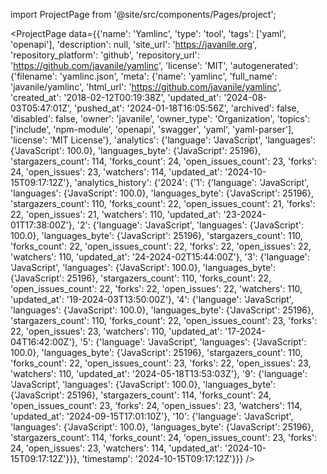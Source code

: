 
import ProjectPage from '@site/src/components/Pages/project';

<ProjectPage
    data={{'name': 'Yamlinc', 'type': 'tool', 'tags': ['yaml', 'openapi'], 'description': null, 'site_url': 'https://javanile.org', 'repository_platform': 'github', 'repository_url': 'https://github.com/javanile/yamlinc', 'license': 'MIT', 'autogenerated': {'filename': 'yamlinc.json', 'meta': {'name': 'yamlinc', 'full_name': 'javanile/yamlinc', 'html_url': 'https://github.com/javanile/yamlinc', 'created_at': '2018-02-12T00:19:38Z', 'updated_at': '2024-08-03T05:47:01Z', 'pushed_at': '2024-01-18T16:05:56Z', 'archived': false, 'disabled': false, 'owner': 'javanile', 'owner_type': 'Organization', 'topics': ['include', 'npm-module', 'openapi', 'swagger', 'yaml', 'yaml-parser'], 'license': 'MIT License'}, 'analytics': {'language': 'JavaScript', 'languages': {'JavaScript': 100.0}, 'languages_byte': {'JavaScript': 25196}, 'stargazers_count': 114, 'forks_count': 24, 'open_issues_count': 23, 'forks': 24, 'open_issues': 23, 'watchers': 114, 'updated_at': '2024-10-15T09:17:12Z'}, 'analytics_history': {'2024': {'1': {'language': 'JavaScript', 'languages': {'JavaScript': 100.0}, 'languages_byte': {'JavaScript': 25196}, 'stargazers_count': 110, 'forks_count': 22, 'open_issues_count': 21, 'forks': 22, 'open_issues': 21, 'watchers': 110, 'updated_at': '23-2024-01T17:38:00Z'}, '2': {'language': 'JavaScript', 'languages': {'JavaScript': 100.0}, 'languages_byte': {'JavaScript': 25196}, 'stargazers_count': 110, 'forks_count': 22, 'open_issues_count': 22, 'forks': 22, 'open_issues': 22, 'watchers': 110, 'updated_at': '24-2024-02T15:44:00Z'}, '3': {'language': 'JavaScript', 'languages': {'JavaScript': 100.0}, 'languages_byte': {'JavaScript': 25196}, 'stargazers_count': 110, 'forks_count': 22, 'open_issues_count': 22, 'forks': 22, 'open_issues': 22, 'watchers': 110, 'updated_at': '19-2024-03T13:50:00Z'}, '4': {'language': 'JavaScript', 'languages': {'JavaScript': 100.0}, 'languages_byte': {'JavaScript': 25196}, 'stargazers_count': 110, 'forks_count': 22, 'open_issues_count': 23, 'forks': 22, 'open_issues': 23, 'watchers': 110, 'updated_at': '17-2024-04T16:42:00Z'}, '5': {'language': 'JavaScript', 'languages': {'JavaScript': 100.0}, 'languages_byte': {'JavaScript': 25196}, 'stargazers_count': 110, 'forks_count': 22, 'open_issues_count': 23, 'forks': 22, 'open_issues': 23, 'watchers': 110, 'updated_at': '2024-05-18T13:53:03Z'}, '9': {'language': 'JavaScript', 'languages': {'JavaScript': 100.0}, 'languages_byte': {'JavaScript': 25196}, 'stargazers_count': 114, 'forks_count': 24, 'open_issues_count': 23, 'forks': 24, 'open_issues': 23, 'watchers': 114, 'updated_at': '2024-09-15T17:01:10Z'}, '10': {'language': 'JavaScript', 'languages': {'JavaScript': 100.0}, 'languages_byte': {'JavaScript': 25196}, 'stargazers_count': 114, 'forks_count': 24, 'open_issues_count': 23, 'forks': 24, 'open_issues': 23, 'watchers': 114, 'updated_at': '2024-10-15T09:17:12Z'}}}, 'timestamp': '2024-10-15T09:17:12Z'}}}
/>
